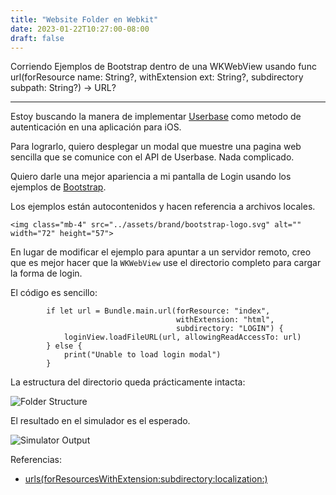 ```yaml
---
title: "Website Folder en Webkit"
date: 2023-01-22T10:27:00-08:00
draft: false
---
```


Corriendo Ejemplos de Bootstrap dentro de una WKWebView usando func url(forResource name: String?, withExtension ext: String?, subdirectory subpath: String?) -> URL?

---

Estoy buscando la manera de implementar [Userbase](https://userbase.com) como metodo de autenticación en una aplicación para iOS.

Para lograrlo, quiero desplegar un modal que muestre una pagina web sencilla que se comunice con el API de Userbase. Nada complicado.

Quiero darle una mejor apariencia a mi pantalla de Login usando los ejemplos de [Bootstrap](https://getbootstrap.com/docs/5.3/examples/sign-in/).

Los ejemplos están autocontenidos y hacen referencia a archivos locales.

`<img class="mb-4" src="../assets/brand/bootstrap-logo.svg" alt="" width="72" height="57">`

En lugar de modificar el ejemplo para apuntar a un servidor remoto, creo que es mejor hacer que la `WKWebView` use el directorio completo para cargar la forma de login.

El código es sencillo:

```
        if let url = Bundle.main.url(forResource: "index",
                                     withExtension: "html",
                                     subdirectory: "LOGIN") {
            loginView.loadFileURL(url, allowingReadAccessTo: url)
        } else {
            print("Unable to load login modal")
        }
```  

La estructura del directorio queda prácticamente intacta:

![Folder Structure](https://imagedelivery.net/d-52onWn5g5i2cEgNkzX3g/449d04df-f473-46aa-b578-da28d65a4700/mobile)

El resultado en el simulador es el esperado.

![Simulator Output](https://imagedelivery.net/d-52onWn5g5i2cEgNkzX3g/ab3ce6fb-e2de-4de0-780f-41b35337cb00/mobile)


Referencias:
-   [urls(forResourcesWithExtension:subdirectory:localization:)](https://developer.apple.com/documentation/foundation/bundle/1414688-urls)
